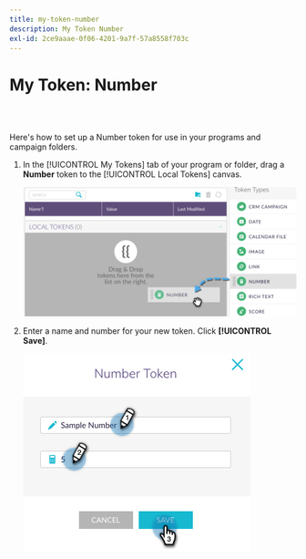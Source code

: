```yaml
---
title: my-token-number
description: My Token Number
exl-id: 2ce9aaae-0f06-4201-9a7f-57a8558f703c
---
```

# My Token: Number

<br>&nbsp;

Here's how to set up a Number token for use in your programs and campaign folders.

1. In the [!UICONTROL My Tokens] tab of your program or folder, drag a **Number** token to the [!UICONTROL Local Tokens] canvas.

   ![Image One](/help/sky/assets/my-tokens/my-token-number/my-token-number-1.png)

1. Enter a name and number for your new token. Click **[!UICONTROL Save]**.

   ![Image Two](/help/sky/assets/my-tokens/my-token-number/my-token-number-2.png)

